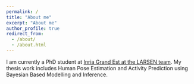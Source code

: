 ```yaml
---
permalink: /
title: "About me"
excerpt: "About me"
author_profile: true
redirect_from: 
  - /about/
  - /about.html
---
```


I am currently a PhD student at [Inria Grand Est at the LARSEN team](https://team.inria.fr/larsen/).
My thesis work includes Human Pose Estimation and Activity Prediction using
Bayesian Based Modelling and Inference. 